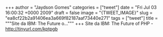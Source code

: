 
+++
author = "Jaydson Gomes"
categories = ["tweet"]
date = "Fri Jul 03 16:00:32 +0000 2009"
draft = false
image = "{TWEET_IMAGE}"
slug = "ea8cf22b2a91406ea3a669f82187aaf73440e271"
tags = ["tweet"]
title = """Site da IBM: The Future o..."""
+++
Site da IBM: The Future of PHP - http://tinyurl.com/kptpgb
